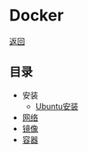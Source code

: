 [root]: /README.md
[docker>install_on_ubuntu]: /note/docker/install_on_ubuntu.md
[docker>network]: /note/docker/netword.md
[docker>image]: /note/docker/image.md
[docker>container]: /note/docker/container.md

# Docker

[返回][root]

## 目录

- 安装
  - [Ubuntu安装][docker>install_on_ubuntu]
- [网络][docker>network]
- [镜像][docker>image]
- [容器][docker>container]
